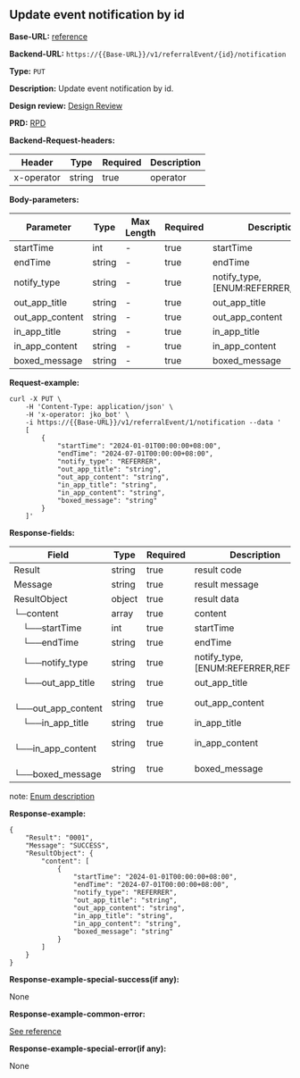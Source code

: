 #
## Update event notification by id

**Base-URL:** [reference](https://jkopay.atlassian.net/wiki/spaces/RD4/pages/53215233/jkopay-referral-svc+Base-URL+reference)

**Backend-URL:** `https://{{Base-URL}}/v1/referralEvent/{id}/notification`

**Type:** `PUT`

**Description:** Update event notification by id.

**Design review:** [Design Review](https://jkopay.atlassian.net/wiki/spaces/RD4/pages/33424007/referral+code+Design+Review)

**PRD:** [RPD](https://jkopay.atlassian.net/wiki/spaces/PM/pages/29687846)

**Backend-Request-headers:**

| Header     | Type   | Required | Description |
|------------|--------|----------|-------------|
| x-operator | string | true     | operator    |

**Body-parameters:**

| Parameter       | Type   | Max Length | Required | Description                          |
|-----------------|--------|------------|----------|--------------------------------------|
| startTime       | int    | -          | true     | startTime                            |
| endTime         | string | -          | true     | endTime                              |
| notify_type     | string | -          | true     | notify_type, [ENUM:REFERRER,REFEREE] |
| out_app_title   | string | -          | true     | out_app_title                        |
| out_app_content | string | -          | true     | out_app_content                      |
| in_app_title    | string | -          | true     | in_app_title                         |
| in_app_content  | string | -          | true     | in_app_content                       |
| boxed_message   | string | -          | true     | boxed_message                        |

**Request-example:**
```
curl -X PUT \
    -H 'Content-Type: application/json' \
    -H 'x-operator: jko_bot' \
    -i https://{{Base-URL}}/v1/referralEvent/1/notification --data '
    [
        {
            "startTime": "2024-01-01T00:00:00+08:00",
            "endTime": "2024-07-01T00:00:00+08:00",
            "notify_type": "REFERRER",
            "out_app_title": "string",
            "out_app_content": "string",
            "in_app_title": "string",
            "in_app_content": "string",
            "boxed_message": "string"
        }
    ]'
```

**Response-fields:**

| Field                    | Type   | Required | Description                          |
|--------------------------|--------|----------|--------------------------------------|
| Result                   | string | true     | result code                          |
| Message                  | string | true     | result message                       |
| ResultObject             | object | true     | result data                          |
| └─content                | array  | true     | content                              |
| &emsp;└──startTime       | int    | true     | startTime                            |
| &emsp;└──endTime         | string | true     | endTime                              |
| &emsp;└──notify_type     | string | true     | notify_type, [ENUM:REFERRER,REFEREE] |
| &emsp;└──out_app_title   | string | true     | out_app_title                        |
| &emsp;└──out_app_content | string | true     | out_app_content                      |
| &emsp;└──in_app_title    | string | true     | in_app_title                         |
| &emsp;└──in_app_content  | string | true     | in_app_content                       |
| &emsp;└──boxed_message   | string | true     | boxed_message                        |

note: [Enum description](https://enum_place)

**Response-example:**
```
{
    "Result": "0001",
    "Message": "SUCCESS",
    "ResultObject": {
        "content": [
            {
                "startTime": "2024-01-01T00:00:00+08:00",
                "endTime": "2024-07-01T00:00:00+08:00",
                "notify_type": "REFERRER",
                "out_app_title": "string",
                "out_app_content": "string",
                "in_app_title": "string",
                "in_app_content": "string",
                "boxed_message": "string"
            }
        ]
    }
}
```

**Response-example-special-success(if any):**

None

**Response-example-common-error:**

[See reference](https://jkopay.atlassian.net/wiki/spaces/RD4/pages/29852060/jkopay-app-svc+result+code)

**Response-example-special-error(if any):**

None